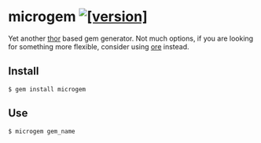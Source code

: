 # microgem [![[version]](https://badge.fury.io/rb/microgem.svg)](http://badge.fury.io/rb/microgem)

Yet another [thor](http://whatisthor.com/) based gem generator. Not much options, if you are looking for something more flexible, consider using [ore](https://github.com/ruby-ore/ore) instead.

## Install

    $ gem install microgem

## Use

    $ microgem gem_name

